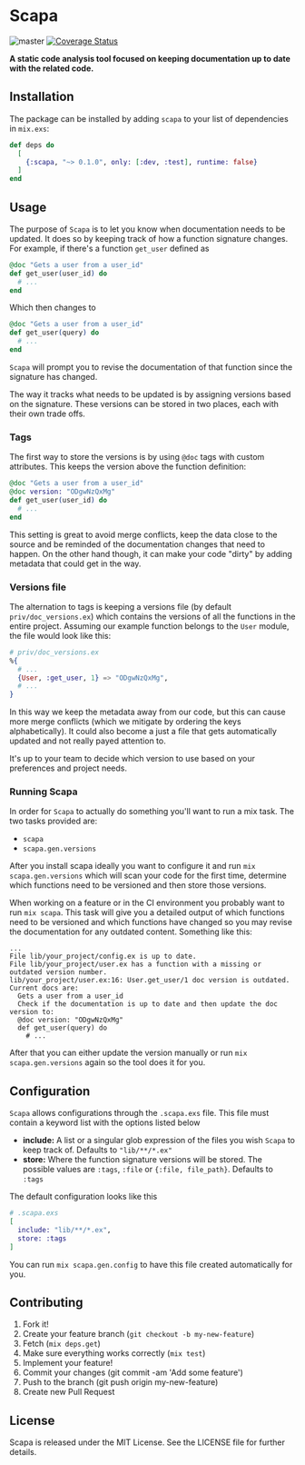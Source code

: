 # Scapa

![master](https://github.com/brunvez/scapa/workflows/tests/badge.svg?branch=master)
[![Coverage Status](https://coveralls.io/repos/github/brunvez/scapa/badge.svg?branch=master)](https://coveralls.io/github/brunvez/scapa?branch=master)

**A static code analysis tool focused on keeping documentation up to date with the related code.**

## Installation

The package can be installed
by adding `scapa` to your list of dependencies in `mix.exs`:

```elixir
def deps do
  [
    {:scapa, "~> 0.1.0", only: [:dev, :test], runtime: false}
  ]
end
```

## Usage

The purpose of `Scapa` is to let you know when documentation needs to be updated. It does so
by keeping track of how a function signature changes. For example, if there's a function `get_user` defined as

```elixir
@doc "Gets a user from a user_id"
def get_user(user_id) do
  # ...
end
```

Which then changes to

```elixir
@doc "Gets a user from a user_id"
def get_user(query) do
  # ...
end
```

`Scapa` will prompt you to revise the documentation of that function since the signature has changed.

The way it tracks what needs to be updated is by assigning versions based on the signature. These versions can be stored in two places, each
with their own trade offs.

### Tags

The first way to store the versions is by using `@doc` tags with custom attributes. This keeps the version above the function definition:

```elixir
@doc "Gets a user from a user_id"
@doc version: "ODgwNzQxMg"
def get_user(user_id) do
  # ...
end
```

This setting is great to avoid merge conflicts, keep the data close to the source and be reminded of the documentation changes that need to happen. On
the other hand though, it can make your code "dirty" by adding metadata that could get in the way.

### Versions file

The alternation to tags is keeping a versions file (by default `priv/doc_versions.ex`) which contains the versions of all the functions in the entire project.
Assuming our example function belongs to the `User` module, the file would look like this:

```elixir
# priv/doc_versions.ex
%{
  # ...
  {User, :get_user, 1} => "ODgwNzQxMg",
  # ...
}
```

In this way we keep the metadata away from our code, but this can cause more merge conflicts (which we mitigate by ordering the keys alphabetically). It could also
become a just a file that gets automatically updated and not really payed attention to.

It's up to your team to decide which version to use based on your preferences and project needs.

### Running Scapa

In order for `Scapa` to actually do something you'll want to run a mix task. The two tasks provided are:

- `scapa`
- `scapa.gen.versions`

After you install scapa ideally you want to configure it and run `mix scapa.gen.versions` which will scan your code for the first time, determine which functions
need to be versioned and then store those versions.

When working on a feature or in the CI environment you probably want to run `mix scapa`. This task will give you a detailed output of which functions need to be
versioned and which functions have changed so you may revise the documentation for any outdated content. Something like this:

```
...
File lib/your_project/config.ex is up to date.
File lib/your_project/user.ex has a function with a missing or outdated version number.
lib/your_project/user.ex:16: User.get_user/1 doc version is outdated. Current docs are:
  Gets a user from a user_id
  Check if the documentation is up to date and then update the doc version to:
  @doc version: "ODgwNzQxMg"
  def get_user(query) do
    # ...
```

After that you can either update the version manually or run `mix scapa.gen.versions` again so the tool does it for you.


## Configuration

`Scapa` allows configurations through the `.scapa.exs` file. This file must contain a keyword list with the options listed below

- **include:** A list or a singular glob expression of the files you wish `Scapa` to keep track of. Defaults to `"lib/**/*.ex"`
- **store:** Where the function signature versions will be stored. The possible values are `:tags`, `:file` or `{:file, file_path}`. Defaults to `:tags`

The default configuration looks like this

```elixir
# .scapa.exs
[
  include: "lib/**/*.ex",
  store: :tags
]
```

You can run `mix scapa.gen.config` to have this file created automatically for you.

## Contributing
1. Fork it!
1. Create your feature branch (`git checkout -b my-new-feature`)
1. Fetch (`mix deps.get`)
1. Make sure everything works correctly (`mix test`)
1. Implement your feature!
1. Commit your changes (git commit -am 'Add some feature')
1. Push to the branch (git push origin my-new-feature)
1. Create new Pull Request

## License
Scapa is released under the MIT License. See the LICENSE file for further details.
